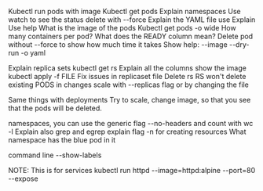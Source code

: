 Kubectl run pods with image
Kubectl get pods
Explain namespaces
Use watch to see the status
delete with --force
Explain the YAML file
use Explain
Use help
What is the image of the pods
Kubectl get pods -o wide
How many containers per pod?
What does the READY column mean?
Delete pod without --force to show how much time it takes
Show help: --image --dry-run -o yaml


Explain replica sets
kubectl get rs
Explain all the columns
show the image
kubectl apply -f FILE
Fix issues in replicaset file
Delete rs
RS won't delete existing PODS in changes
scale with --replicas flag or by changing the file


Same things with deployments
Try to scale, change image, so that you see that the pods will be deleted.

namespaces, you can use the generic flag --no-headers and count with wc -l
Explain also grep and egrep
explain flag -n for creating resources
What namespace has the blue pod in it

command line
--show-labels

NOTE: This is for services
kubectl run httpd --image=httpd:alpine --port=80 --expose